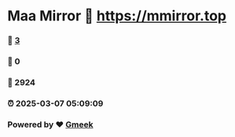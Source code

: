 # Maa Mirror :link: https://mmirror.top 
### :page_facing_up: [3](https://mmirror.top/tag.html) 
### :speech_balloon: 0 
### :hibiscus: 2924 
### :alarm_clock: 2025-03-07 05:09:09 
### Powered by :heart: [Gmeek](https://github.com/Meekdai/Gmeek)
